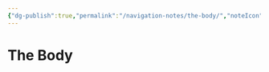 ```yaml
---
{"dg-publish":true,"permalink":"/navigation-notes/the-body/","noteIcon":"","created":"2025-10-09T21:03:46.933+02:00","updated":"2025-10-09T21:17:18.748+02:00"}
---
```


# The Body






































